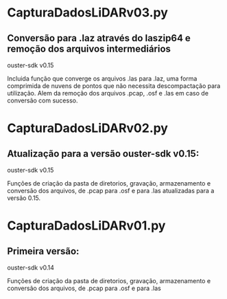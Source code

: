 # CapturaDadosLiDARv03.py
## Conversão para .laz através do laszip64 e remoção dos arquivos intermediários
ouster-sdk v0.15

Incluida função que converge os arquivos .las para .laz, uma forma comprimida de nuvens de pontos que não necessita descompactação para utilização. Alem da remoção dos arquivos .pcap, .osf e .las em caso de conversão com sucesso.

# CapturaDadosLiDARv02.py
## Atualização para a versão ouster-sdk v0.15:
ouster-sdk v0.15

Funções de criação da pasta de diretorios, gravação, armazenamento e conversão dos arquivos, de .pcap para .osf e para .las atualizadas para a versão 0.15.

# CapturaDadosLiDARv01.py
## Primeira versão:
ouster-sdk v0.14

Funções de criação da pasta de diretorios, gravação, armazenamento e conversão dos arquivos, de .pcap para .osf e para .las
